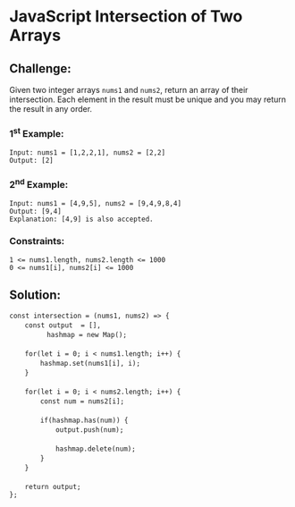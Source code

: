 # JavaScript Intersection of Two Arrays

## Challenge:

Given two integer arrays `nums1` and `nums2`, return an array of their intersection. Each element in the result must be unique and you may return the result in any order.

### 1<sup>st</sup> Example:

`Input: nums1 = [1,2,2,1], nums2 = [2,2]`
<br/>
`Output: [2]`

### 2<sup>nd</sup> Example:

`Input: nums1 = [4,9,5], nums2 = [9,4,9,8,4]`
<br/>
`Output: [9,4]`
<br/>
`Explanation: [4,9] is also accepted.`

### Constraints:

`1 <= nums1.length, nums2.length <= 1000`
<br/>
`0 <= nums1[i], nums2[i] <= 1000`

## Solution:

`const intersection = (nums1, nums2) => {`
<br/>
&nbsp;&nbsp;&nbsp;&nbsp;&nbsp;&nbsp;&nbsp;`const output  = [],`
<br/>
&nbsp;&nbsp;&nbsp;&nbsp;&nbsp;&nbsp;&nbsp;&nbsp;&nbsp;&nbsp;&nbsp;&nbsp;&nbsp;&nbsp;&nbsp;&nbsp;&nbsp;`hashmap = new Map();`
<br/>
<br/>
&nbsp;&nbsp;&nbsp;&nbsp;&nbsp;&nbsp;&nbsp;`for(let i = 0; i < nums1.length; i++) {`
<br/>
&nbsp;&nbsp;&nbsp;&nbsp;&nbsp;&nbsp;&nbsp;&nbsp;&nbsp;&nbsp;&nbsp;&nbsp;&nbsp;&nbsp;`hashmap.set(nums1[i], i);`
<br/>
&nbsp;&nbsp;&nbsp;&nbsp;&nbsp;&nbsp;&nbsp;`}`
<br/>
<br/>
&nbsp;&nbsp;&nbsp;&nbsp;&nbsp;&nbsp;&nbsp;`for(let i = 0; i < nums2.length; i++) {`
<br/>
&nbsp;&nbsp;&nbsp;&nbsp;&nbsp;&nbsp;&nbsp;&nbsp;&nbsp;&nbsp;&nbsp;&nbsp;&nbsp;&nbsp;`const num = nums2[i];`
<br/>
<br/>
&nbsp;&nbsp;&nbsp;&nbsp;&nbsp;&nbsp;&nbsp;&nbsp;&nbsp;&nbsp;&nbsp;&nbsp;&nbsp;&nbsp;`if(hashmap.has(num)) {`
<br/>
&nbsp;&nbsp;&nbsp;&nbsp;&nbsp;&nbsp;&nbsp;&nbsp;&nbsp;&nbsp;&nbsp;&nbsp;&nbsp;&nbsp;&nbsp;&nbsp;&nbsp;&nbsp;&nbsp;&nbsp;&nbsp;`output.push(num);`
<br/>
<br/>
&nbsp;&nbsp;&nbsp;&nbsp;&nbsp;&nbsp;&nbsp;&nbsp;&nbsp;&nbsp;&nbsp;&nbsp;&nbsp;&nbsp;&nbsp;&nbsp;&nbsp;&nbsp;&nbsp;&nbsp;&nbsp;`hashmap.delete(num);`
<br/>
&nbsp;&nbsp;&nbsp;&nbsp;&nbsp;&nbsp;&nbsp;&nbsp;&nbsp;&nbsp;&nbsp;&nbsp;&nbsp;&nbsp;`}`
<br/>
&nbsp;&nbsp;&nbsp;&nbsp;&nbsp;&nbsp;&nbsp;`}`
<br/>
<br/>
&nbsp;&nbsp;&nbsp;&nbsp;&nbsp;&nbsp;&nbsp;`return output;`
<br/>
`};`
<br/>
<br/>